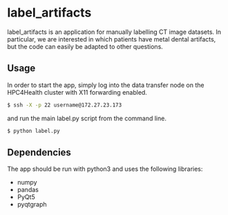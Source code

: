 # label_artifacts
label_artifacts is an application for manually labelling CT image datasets. In particular, we are interested in which patients have metal dental artifacts, but the code can easily be adapted to other questions.

## Usage
In order to start the app, simply log into the data transfer node on the HPC4Health cluster with X11 forwarding enabled.
```bash
$ ssh -X -p 22 username@172.27.23.173 
```
and run the main label.py script from the command line.
```bash
$ python label.py
```
## Dependencies
The app should be run with python3 and uses the following libraries:
* numpy
* pandas
* PyQt5
* pyqtgraph


